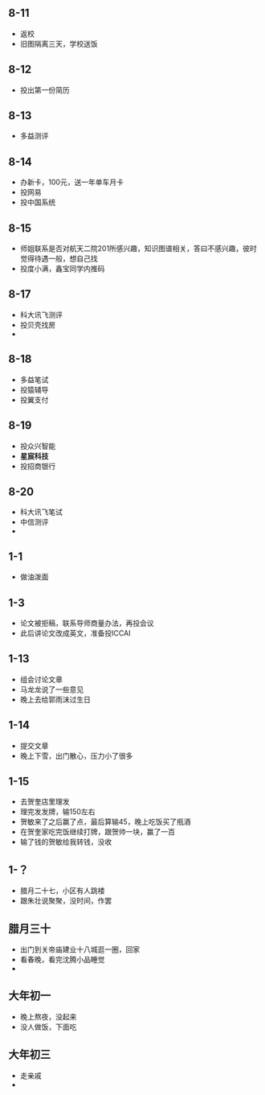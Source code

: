 ## 8-11

* 返校
* 旧图隔离三天，学校送饭

## 8-12

* 投出第一份简历

## 8-13

* 多益测评

## 8-14

*  办新卡，100元，送一年单车月卡
* 投网易
* 投中国系统

## 8-15

* 师姐联系是否对航天二院201所感兴趣，知识图谱相关，答曰不感兴趣，彼时觉得待遇一般，想自己找
* 投度小满，鑫宝同学内推码

## 8-17

* 科大讯飞测评
* 投贝壳找房
* 

## 8-18

* 多益笔试
* 投猿辅导
* 投翼支付

## 8-19

* 投众兴智能
* **星宸科技**
* 投招商银行

## 8-20

* 科大讯飞笔试
* 中信测评
* 

## 1-1

* 做油泼面

## 1-3

* 论文被拒稿，联系导师商量办法，再投会议
* 此后讲论文改成英文，准备投ICCAI

## 1-13

* 组会讨论文章
* 马龙龙说了一些意见
* 晚上去给郭雨沫过生日

## 1-14

* 提交文章
* 晚上下雪，出门散心，压力小了很多

## 1-15

* 去贺奎店里理发
* 理完发发牌，输150左右
* 贺敏来了之后赢了点，最后算输45，晚上吃饭买了瓶酒
* 在贺奎家吃完饭继续打牌，跟贺帅一块，赢了一百
* 输了钱的贺敏给我转钱，没收

## 1-？

* 腊月二十七，小区有人跳楼
* 跟朱壮说聚聚，没时间，作罢

## 腊月三十

* 出门到关帝庙建业十八城逛一圈，回家
* 看春晚，看完沈腾小品睡觉
* 

## 大年初一

* 晚上熬夜，没起来
* 没人做饭，下面吃

## 大年初三

* 走亲戚
* 